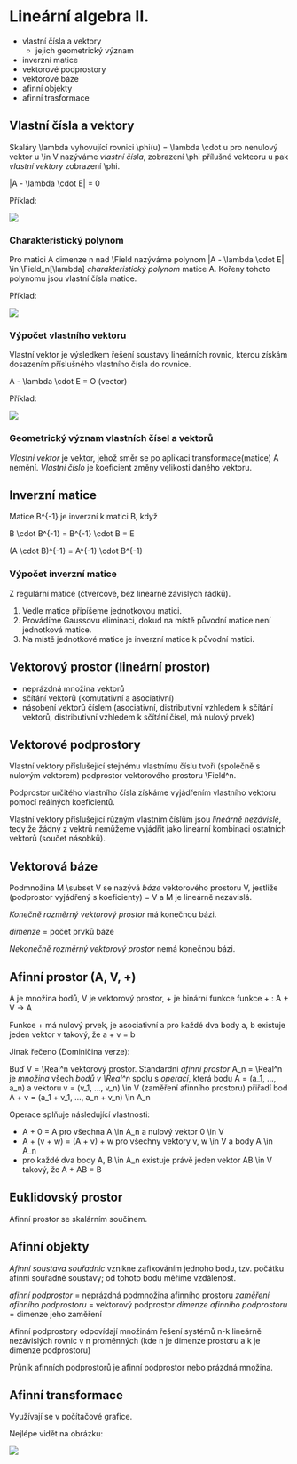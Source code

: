 # Lineární algebra II.

- vlastní čísla a vektory
    - jejich geometrický význam
- inverzní matice
- vektorové podprostory
- vektorové báze
- afinní objekty
- afinní trasformace

## Vlastní čísla a vektory

Skaláry \lambda vyhovující rovnici \phi(u) = \lambda \cdot u pro nenulový vektor u \in V nazýváme _vlastní čísla_, zobrazení \phi přílušné vekteoru u pak _vlastní vektory_ zobrazení \phi.

|A - \lambda \cdot E| = 0

Příklad:

![](05/IMG_4606.JPG)

### Charakteristický polynom
Pro matici A dimenze n nad \Field nazýváme polynom |A - \lambda \cdot E| \in \Field_n[\lambda] _charakteristický polynom_ matice A. Kořeny tohoto polynomu jsou vlastní čísla matice.

Příklad:

![](05/IMG_4607.JPG)

### Výpočet vlastního vektoru
Vlastní vektor je výsledkem řešení soustavy lineárních rovnic, kterou získám dosazením příslušného vlastního čísla do rovnice.

A - \lambda \cdot E = O (vector)

Příklad:

![](05/IMG_4608.JPG)

### Geometrický význam vlastních čísel a vektorů
_Vlastní vektor_ je vektor, jehož směr se po aplikaci transformace(matice) A nemění. _Vlastní číslo_ je koeficient změny velikosti daného vektoru.

## Inverzní matice
Matice B^{-1} je inverzní k matici B, když

B \cdot B^{-1} = B^{-1} \cdot B = E

(A \cdot B)^{-1} = A^{-1} \cdot B^{-1}

### Výpočet inverzní matice
Z regulární matice (čtvercové, bez lineárně závislých řádků).

1. Vedle matice připíšeme jednotkovou matici.
2. Provádíme Gaussovu eliminaci, dokud na místě původní matice není jednotková matice.
3. Na místě jednotkové matice je inverzní matice k původní matici.

## Vektorový prostor (lineární prostor)

- neprázdná množina vektorů
- sčítání vektorů (komutativní a asociativní)
- násobení vektorů číslem (asociativní, distributivní vzhledem k sčítání vektorů, distributivní vzhledem k sčítání čísel, má nulový prvek)

## Vektorové podprostory
Vlastní vektory příslušející stejnému vlastnímu číslu tvoří (společně s nulovým vektorem) podprostor vektorového prostoru \Field^n.

Podprostor určitého vlastního čísla získáme vyjádřením vlastního vektoru pomocí reálných koeficientů.

Vlastní vektory příslušející různým vlastním číslům jsou _lineárně nezávislé_, tedy že žádný z vektrů nemůžeme vyjádřit jako lineární kombinaci ostatních vektorů (součet násobků).

## Vektorová báze
Podmnožina M \subset V se nazývá _báze_ vektorového prostoru V, jestliže <M> (podprostor vyjádřený s koeficienty) = V a M je lineárně nezávislá.

_Konečně rozměrný vektorový prostor_ má konečnou bázi.

_dimenze_ = počet prvků báze

_Nekonečně rozměrný vektorový prostor_ nemá konečnou bázi.

## Afinní prostor (A, V, +)
A je množina bodů, V je vektorový prostor, + je binární funkce funkce + : A + V -> A

Funkce + má nulový prvek, je asociativní a pro každé dva body a, b existuje jeden vektor v takový, že a + v = b

Jinak řečeno (Dominičina verze):

Buď V = \Real^n vektorový prostor. Standardní _afinní prostor_ A_n = \Real^n je _množina_ všech _bodů v \Real^n_ spolu s _operací_, která bodu A = (a_1, ..., a_n) a vektoru v = (v_1, ..., v_n) \in V (zaměření afinního prostoru) přiřadí bod A + v = (a_1 + v_1, ..., a_n + v_n) \in A_n

Operace splňuje následující vlastnosti:
- A + 0 = A pro všechna A \in A_n a nulový vektor 0 \in V
- A + (v + w) = (A + v) + w pro všechny vektory v, w \in V a body A \in A_n
- pro každé dva body A, B \in A_n existuje právě jeden vektor AB \in V takový, že A + AB = B

## Euklidovský prostor
Afinní prostor se skalárním součinem.

## Afinní objekty
_Afinní soustava souřadnic_ vznikne zafixováním jednoho bodu, tzv. počátku afinní souřadné soustavy; od tohoto bodu měříme vzdálenost.

_afinní podprostor_ = neprázdná podmnožina afinního prostoru
_zaměření afinního podprostoru_ = vektorový podprostor
_dimenze afinního podprostoru_ = dimenze jeho zaměření

Afinní podprostory odpovídají množinám řešení systémů n-k lineárně nezávislých rovnic v n proměnných (kde n je dimenze prostoru a k je dimenze podprostoru)

Průnik afinních podprostorů je afinní podprostor nebo prázdná množina.

## Afinní transformace
Využívají se v počítačové grafice.

Nejlépe vidět na obrázku:

![](05/IMG_4619.JPG)